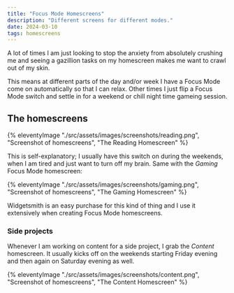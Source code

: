 ```yaml
---
title: "Focus Mode Homescreens"
description: "Different screens for different modes."
date: 2024-03-10
tags: homescreens
---
```


A lot of times I am just looking to stop the anxiety from absolutely crushing me and seeing a gazillion tasks on my homescreen makes me want to crawl out of my skin.

This means at different parts of the day and/or week I have a Focus Mode come on automatically so that I can relax. Other times I just flip a Focus Mode switch and settle in for a weekend or chill night time gameing session.

## The homescreens

{% eleventyImage "./src/assets/images/screenshots/reading.png", "Screenshot of homescreens", "The Reading Homescreen" %}

This is self-explanatory; I usually have this switch on during the weekends, when I am tired and just want to turn off my brain. Same with the *Gaming* Focus Mode homescreen:

{% eleventyImage "./src/assets/images/screenshots/gaming.png", "Screenshot of homescreens", "The Gaming Homescreen" %}

Widgetsmith is an easy purchase for this kind of thing and I use it extensively when creating Focus Mode homescreens.

### Side projects

Whenever I am working on content for a side project, I grab the *Content* homescreen. It usually kicks off on the weekends starting Friday evening and then again on Saturday evening as well.

{% eleventyImage "./src/assets/images/screenshots/content.png", "Screenshot of homescreens", "The Content Homescreen" %}